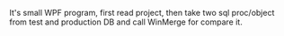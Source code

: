 ﻿
It's small WPF program, first read project, then take two sql proc/object from test and production DB and call WinMerge for compare it.
